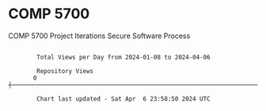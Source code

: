# COMP 5700
COMP 5700 Project Iterations
Secure Software Process

```

        Total Views per Day from 2024-01-08 to 2024-04-06

        Repository Views
       0 ┼─────────────────────────────────────────────────────────────────────────────────────────

        Chart last updated - Sat Apr  6 23:58:50 2024 UTC
        
```
